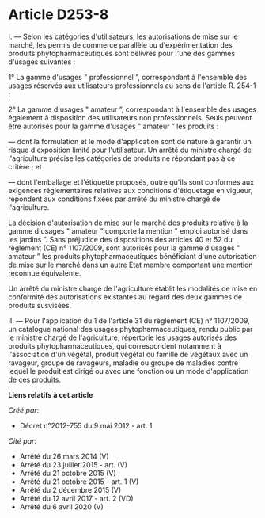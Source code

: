 # Article D253-8

I. ― Selon les catégories d'utilisateurs, les autorisations de mise sur  le marché, les permis de commerce parallèle ou
d'expérimentation des  produits phytopharmaceutiques sont délivrés pour l'une des gammes  d'usages suivantes : 

1° La gamme d'usages "  professionnel ”, correspondant à l'ensemble des usages réservés aux  utilisateurs professionnels au
sens de l'article R. 254-1 ; 

2° La gamme d'usages " amateur ”, correspondant à l'ensemble des usages  également à disposition des utilisateurs non
professionnels. Seuls  peuvent être autorisés pour la gamme d'usages " amateur ” les produits :  

― dont la formulation et le mode d'application  sont de nature à garantir un risque d'exposition limité pour  l'utilisateur.
Un arrêté du ministre chargé de l'agriculture précise les  catégories de produits ne répondant pas à ce critère ; et 

― dont l'emballage et l'étiquette proposés, outre qu'ils sont conformes  aux exigences réglementaires relatives aux
conditions d'étiquetage en  vigueur, répondent aux conditions fixées par arrêté du ministre chargé  de l'agriculture. 

La décision d'autorisation de  mise sur le marché des produits relative à la gamme d'usages " amateur ”  comporte la mention
" emploi autorisé dans les jardins ”. Sans  préjudice des dispositions des articles 40 et 52 du règlement (CE) n° 1107/2009,
sont autorisés pour la gamme d'usages " amateur ” les produits  phytopharmaceutiques bénéficiant d'une autorisation de mise
sur le  marché dans un autre Etat membre comportant une mention reconnue  équivalente. 

Un arrêté du ministre chargé de  l'agriculture établit les modalités de mise en conformité des  autorisations existantes au
regard des deux gammes de produits  susvisées. 

II. ― Pour l'application du 1 de l'article 31 du règlement (CE) n° 1107/2009,  un catalogue national des usages
phytopharmaceutiques, rendu public par  le ministre chargé de l'agriculture, répertorie les usages autorisés  des produits
phytopharmaceutiques, qui correspondent notamment à  l'association d'un végétal, produit végétal ou famille de végétaux avec
un ravageur, groupe de ravageurs, maladie ou groupe de maladies contre  lequel le produit est dirigé ou avec une fonction ou
un mode  d'application de ces produits.

**Liens relatifs à cet article**

_Créé par_:

  - Décret n°2012-755 du 9 mai 2012 - art. 1

_Cité par_:

  - Arrêté du 26 mars 2014 (V)
  - Arrêté du 23 juillet 2015 - art. (V)
  - Arrêté du 21 octobre 2015 (V)
  - Arrêté du 21 octobre 2015 - art. 1 (V)
  - Arrêté du 2 décembre 2015 (V)
  - Arrêté du 12 avril 2017 - art. 2 (VD)
  - Arrêté du 6 avril 2020 (V)
